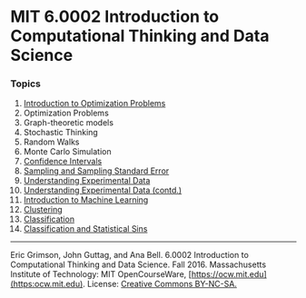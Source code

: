 # MIT 6.0002 Introduction to Computational Thinking and Data Science

### Topics

1. [Introduction to Optimization Problems](https://github.com/joshipras/moocs/blob/master/mit_ocw_6.0002/lecture_1/lecture_1.ipynb)
2. Optimization Problems
3. Graph-theoretic models
4. Stochastic Thinking
5. Random Walks
6. Monte Carlo Simulation
7. [Confidence Intervals](https://github.com/joshipras/moocs/blob/master/mit_ocw_6.0002/lecture_7/lecture_7.ipynb)
8. [Sampling and Sampling Standard Error](https://github.com/joshipras/moocs/blob/master/mit_ocw_6.0002/lecture_8/lecture_8.ipynb)
9. [Understanding Experimental Data](https://github.com/joshipras/moocs/blob/master/mit_ocw_6.0002/lecture_9/lecture_9.ipynb)
10. [Understanding Experimental Data (contd.)](https://github.com/joshipras/moocs/blob/master/mit_ocw_6.0002/lecture_10/lecture_10.ipynb)
11. [Introduction to Machine Learning](https://github.com/joshipras/moocs/blob/master/mit_ocw_6.0002/lecture_11/lecture_11.ipynb)
12. [Clustering](https://github.com/joshipras/moocs/blob/master/mit_ocw_6.0002/lecture_12/lecture_12.ipynb)  
13. [Classification](https://github.com/joshipras/moocs/blob/master/mit_ocw_6.0002/lecture_13/lecture_13.ipynb) 
14. [Classification and Statistical Sins](https://github.com/joshipras/moocs/blob/master/mit_ocw_6.0002/lecture_14/lecture_14.ipynb)

---

Eric Grimson, John Guttag, and Ana Bell. 6.0002 Introduction to Computational Thinking and Data Science. Fall 2016. Massachusetts Institute of Technology: MIT OpenCourseWare, [https://ocw.mit.edu](https:ocw.mit.edu). License: [Creative Commons BY-NC-SA.](https://creativecommons.org/licenses/by-nc-sa/4.0/)